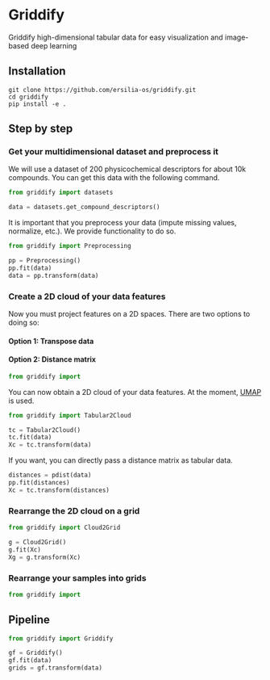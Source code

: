 # Griddify
Griddify high-dimensional tabular data for easy visualization and image-based deep learning

## Installation

```
git clone https://github.com/ersilia-os/griddify.git
cd griddify
pip install -e .
```

## Step by step

### Get your multidimensional dataset and preprocess it

We will use a dataset of 200 physicochemical descriptors for about 10k compounds. You can get this data with the following command.

```python
from griddify import datasets

data = datasets.get_compound_descriptors()
```

It is important that you preprocess your data (impute missing values, normalize, etc.). We provide functionality to do so.

```python
from griddify import Preprocessing

pp = Preprocessing()
pp.fit(data)
data = pp.transform(data)
```

### Create a 2D cloud of your data features

Now you must project features on a 2D spaces. There are two options to doing so:

#### Option 1: Transpose data



#### Option 2: Distance matrix

```python
from griddify import 
```

You can now obtain a 2D cloud of your data features. At the moment, [UMAP](https://umap-learn.readthedocs.io/en/latest/) is used.
```python
from griddify import Tabular2Cloud

tc = Tabular2Cloud()
tc.fit(data)
Xc = tc.transform(data)
```

If you want, you can directly pass a distance matrix as tabular data.
```python
distances = pdist(data)
pp.fit(distances)
Xc = tc.transform(distances)
```

### Rearrange the 2D cloud on a grid

```python
from griddify import Cloud2Grid

g = Cloud2Grid()
g.fit(Xc)
Xg = g.transform(Xc)
```

### Rearrange your samples into grids

```python
from griddify import 

```

## Pipeline

```python
from griddify import Griddify

gf = Griddify()
gf.fit(data)
grids = gf.transform(data)

```